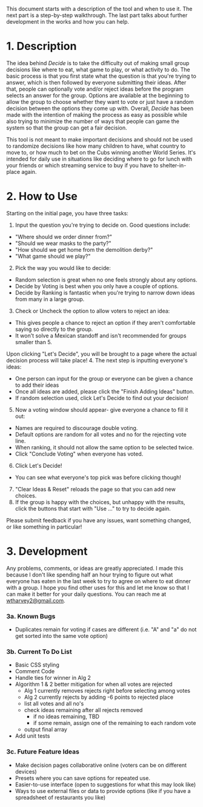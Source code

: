 This document starts with a description of the tool and when to use it. The next part is a step-by-step walkthrough. The last part talks about further development in the works and how you can help.

# 1. Description
  The idea behind *Decide* is to take the difficulty out of making small group decisions like where to eat, what game to play, or what activity to do. The basic process is that you first state what the question is that you're trying to answer, which is then followed by everyone submitting their ideas. After that, people can optionally vote and/or reject ideas before the program selects an answer for the group. Options are available at the beginning to allow the group to choose whether they want to vote or just have a random decision between the options they come up with. Overall, *Decide* has been made with the intention of making the process as easy as possible while also trying to minimize the number of ways that people can game the system so that the group can get a fair decision.
  
  This tool is not meant to make important decisions and should not be used to randomize decisions like how many children to have, what country to move to, or how much to bet on the Cubs winning another World Series. It's intended for daily use in situations like deciding where to go for lunch with your friends or which streaming service to buy if you have to shelter-in-place again.

# 2. How to Use

Starting on the initial page, you have three tasks:
1. Input the question you're trying to decide on. Good questions include:
  - "Where should we order dinner from?"
  - "Should we wear masks to the party?"
  - "How should we get home from the demolition derby?"
  - "What game should we play?"
2. Pick the way you would like to decide:
  - Random selection is great when no one feels strongly about any options.
  - Decide by Voting is best when you only have a couple of options.
  - Decide by Ranking is fantastic when you're trying to narrow down ideas from many in a large group.
3. Check or Uncheck the option to allow voters to reject an idea:
  - This gives people a chance to reject an option if they aren't comfortable saying so directly to the group.
  - It won't solve a Mexican standoff and isn't recommended for groups smaller than 5.
  
Upon clicking "Let's Decide", you will be brought to a page where the actual decision process will take place!
4. The next step is inputting everyone's ideas:
  - One person can input for the group or everyone can be given a chance to add their ideas
  - Once all ideas are added, please click the "Finish Adding Ideas" button.
  - If random selection used, click Let's Decide to find out your decision!
5. Now a voting window should appear- give everyone a chance to fill it out:
  - Names are required to discourage double voting.
  - Default options are random for all votes and no for the rejecting vote line.
  - When ranking, it should not allow the same option to be selected twice.
  - Click "Conclude Voting" when everyone has voted.
6. Click Let's Decide!
  - You can see what everyone's top pick was before clicking though!
7. "Clear Ideas & Reset" reloads the page so that you can add new choices. 
8. If the group is happy with the choices, but unhappy with the results, click the buttons that start with "Use ..." to try to decide again.

Please submit feedback if you have any issues, want something changed, or like something in particular!
  
# 3. Development

Any problems, comments, or ideas are greatly appreciated. I made this because I don't like spending half an hour trying to figure out what everyone has eaten in the last week to try to agree on where to eat dinner with a group. I hope you find other uses for this and let me know so that I can make it better for your daily questions. You can reach me at wtharvey2@gmail.com.

### 3a. Known Bugs
- Duplicates remain for voting if cases are different (i.e. "A" and "a" do not
  get sorted into the same vote option)
  
### 3b. Current To Do List
- Basic CSS styling
- Comment Code 
- Handle ties for winner in Alg 2
- Algorithm 1 & 2 better mitigation for when all votes are rejected
  - Alg 1 currently removes rejects right before selecting among votes
  - Alg 2 currently rejects by adding -6 points to rejected place
  - list all votes and all no's
  - check ideas remaining after all rejects removed
    - if no ideas remaining, TBD
    - if some remain, assign one of the remaining to each random vote
  - output final array
- Add unit tests

### 3c. Future Feature Ideas
- Make decision pages collaborative online (voters can be on different devices)
- Presets where you can save options for repeated use.
- Easier-to-use interface (open to suggestions for what this may look like)
- Ways to use external files or data to provide options (like if you have a spreadsheet of restaurants you like)
